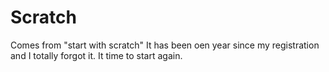 # Scratch
Comes from "start with scratch" 
It has been oen year since my registration and I totally forgot it. It time to start again.
